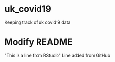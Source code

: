 # uk_covid19
Keeping track of uk covid19 data
# Modify README
"This is a line from RStudio"
Line added from GitHub
